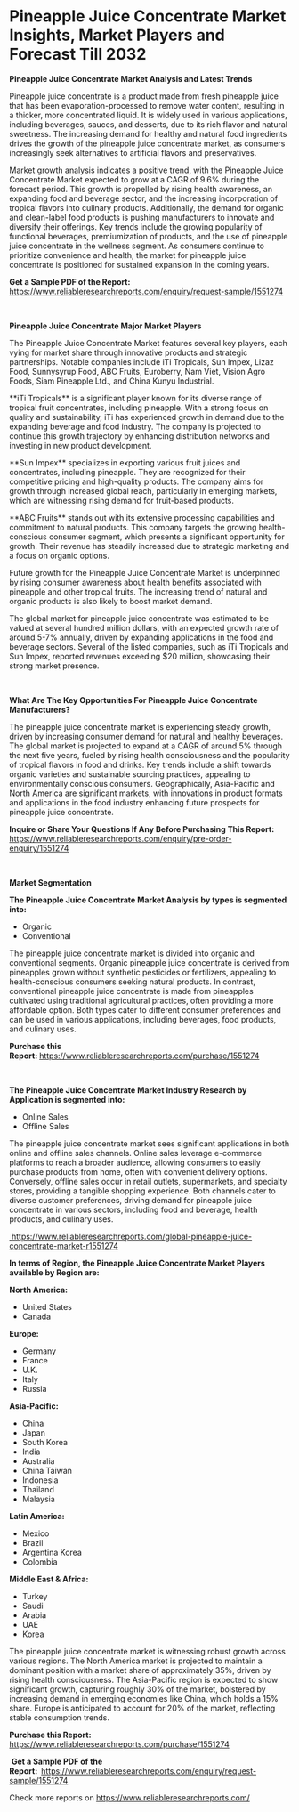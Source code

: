 <p><h1>Pineapple Juice Concentrate Market Insights, Market Players and Forecast Till 2032</h1></p><p><strong>Pineapple Juice Concentrate Market Analysis and Latest Trends</strong></p>
<p><p>Pineapple juice concentrate is a product made from fresh pineapple juice that has been evaporation-processed to remove water content, resulting in a thicker, more concentrated liquid. It is widely used in various applications, including beverages, sauces, and desserts, due to its rich flavor and natural sweetness. The increasing demand for healthy and natural food ingredients drives the growth of the pineapple juice concentrate market, as consumers increasingly seek alternatives to artificial flavors and preservatives.</p><p>Market growth analysis indicates a positive trend, with the Pineapple Juice Concentrate Market expected to grow at a CAGR of 9.6% during the forecast period. This growth is propelled by rising health awareness, an expanding food and beverage sector, and the increasing incorporation of tropical flavors into culinary products. Additionally, the demand for organic and clean-label food products is pushing manufacturers to innovate and diversify their offerings. Key trends include the growing popularity of functional beverages, premiumization of products, and the use of pineapple juice concentrate in the wellness segment. As consumers continue to prioritize convenience and health, the market for pineapple juice concentrate is positioned for sustained expansion in the coming years.</p></p>
<p><strong>Get a Sample PDF of the Report:&nbsp;</strong> <a href="https://www.reliableresearchreports.com/enquiry/request-sample/1551274?utm_campaign=2102&utm_medium=2&utm_source=Github&utm_content=ia&utm_term=14022025&utm_id=pineapple-juice-concentrate">https://www.reliableresearchreports.com/enquiry/request-sample/1551274</a></p>
<p>&nbsp;</p>
<p><strong>Pineapple Juice Concentrate Major Market Players</strong></p>
<p><p>The Pineapple Juice Concentrate Market features several key players, each vying for market share through innovative products and strategic partnerships. Notable companies include iTi Tropicals, Sun Impex, Lizaz Food, Sunnysyrup Food, ABC Fruits, Euroberry, Nam Viet, Vision Agro Foods, Siam Pineapple Ltd., and China Kunyu Industrial.</p><p>**iTi Tropicals** is a significant player known for its diverse range of tropical fruit concentrates, including pineapple. With a strong focus on quality and sustainability, iTi has experienced growth in demand due to the expanding beverage and food industry. The company is projected to continue this growth trajectory by enhancing distribution networks and investing in new product development.</p><p>**Sun Impex** specializes in exporting various fruit juices and concentrates, including pineapple. They are recognized for their competitive pricing and high-quality products. The company aims for growth through increased global reach, particularly in emerging markets, which are witnessing rising demand for fruit-based products.</p><p>**ABC Fruits** stands out with its extensive processing capabilities and commitment to natural products. This company targets the growing health-conscious consumer segment, which presents a significant opportunity for growth. Their revenue has steadily increased due to strategic marketing and a focus on organic options.</p><p>Future growth for the Pineapple Juice Concentrate Market is underpinned by rising consumer awareness about health benefits associated with pineapple and other tropical fruits. The increasing trend of natural and organic products is also likely to boost market demand.</p><p>The global market for pineapple juice concentrate was estimated to be valued at several hundred million dollars, with an expected growth rate of around 5-7% annually, driven by expanding applications in the food and beverage sectors. Several of the listed companies, such as iTi Tropicals and Sun Impex, reported revenues exceeding $20 million, showcasing their strong market presence.</p></p>
<p>&nbsp;</p>
<p><strong>What Are The Key Opportunities For Pineapple Juice Concentrate Manufacturers?</strong></p>
<p><p>The pineapple juice concentrate market is experiencing steady growth, driven by increasing consumer demand for natural and healthy beverages. The global market is projected to expand at a CAGR of around 5% through the next five years, fueled by rising health consciousness and the popularity of tropical flavors in food and drinks. Key trends include a shift towards organic varieties and sustainable sourcing practices, appealing to environmentally conscious consumers. Geographically, Asia-Pacific and North America are significant markets, with innovations in product formats and applications in the food industry enhancing future prospects for pineapple juice concentrate.</p></p>
<p><strong>Inquire or Share Your Questions If Any Before Purchasing This Report:</strong> <a href="https://www.reliableresearchreports.com/enquiry/pre-order-enquiry/1551274?utm_campaign=2102&utm_medium=2&utm_source=Github&utm_content=ia&utm_term=14022025&utm_id=pineapple-juice-concentrate">https://www.reliableresearchreports.com/enquiry/pre-order-enquiry/1551274</a></p>
<p>&nbsp;</p>
<p><strong>Market Segmentation</strong></p>
<p><strong>The Pineapple Juice Concentrate Market Analysis by types is segmented into:</strong></p>
<p><ul><li>Organic</li><li>Conventional</li></ul></p>
<p><p>The pineapple juice concentrate market is divided into organic and conventional segments. Organic pineapple juice concentrate is derived from pineapples grown without synthetic pesticides or fertilizers, appealing to health-conscious consumers seeking natural products. In contrast, conventional pineapple juice concentrate is made from pineapples cultivated using traditional agricultural practices, often providing a more affordable option. Both types cater to different consumer preferences and can be used in various applications, including beverages, food products, and culinary uses.</p></p>
<p><strong>Purchase this Report:&nbsp;</strong><a href="https://www.reliableresearchreports.com/purchase/1551274?utm_campaign=2102&utm_medium=2&utm_source=Github&utm_content=ia&utm_term=14022025&utm_id=pineapple-juice-concentrate">https://www.reliableresearchreports.com/purchase/1551274</a></p>
<p>&nbsp;</p>
<p><strong>The Pineapple Juice Concentrate Market Industry Research by Application is segmented into:</strong></p>
<p><ul><li>Online Sales</li><li>Offline Sales</li></ul></p>
<p><p>The pineapple juice concentrate market sees significant applications in both online and offline sales channels. Online sales leverage e-commerce platforms to reach a broader audience, allowing consumers to easily purchase products from home, often with convenient delivery options. Conversely, offline sales occur in retail outlets, supermarkets, and specialty stores, providing a tangible shopping experience. Both channels cater to diverse customer preferences, driving demand for pineapple juice concentrate in various sectors, including food and beverage, health products, and culinary uses.</p></p>
<p><a href="https://www.reliableresearchreports.com/global-pineapple-juice-concentrate-market-r1551274?utm_campaign=2102&utm_medium=2&utm_source=Github&utm_content=ia&utm_term=14022025&utm_id=pineapple-juice-concentrate">&nbsp;https://www.reliableresearchreports.com/global-pineapple-juice-concentrate-market-r1551274</a></p>
<p><strong>In terms of Region, the Pineapple Juice Concentrate Market Players available by Region are:</strong></p>
<p>
    <p> <strong> North America: </strong>
        <ul>
            <li>United States</li>
            <li>Canada</li>
        </ul>
        </p> 
    <p> <strong> Europe: </strong>
        <ul>
            <li>Germany</li>
            <li>France</li>
            <li>U.K.</li>
            <li>Italy</li>
            <li>Russia</li>
        </ul>
        </p> 
    <p> <strong> Asia-Pacific: </strong>
        <ul>
            <li>China</li>
            <li>Japan</li>
            <li>South Korea</li>
            <li>India</li>
            <li>Australia</li>
            <li>China Taiwan</li>
            <li>Indonesia</li>
            <li>Thailand</li>
            <li>Malaysia</li>
        </ul>
        </p> 
    <p> <strong> Latin America: </strong>
        <ul>
            <li>Mexico</li>
            <li>Brazil</li>
            <li>Argentina Korea</li>
            <li>Colombia</li>
        </ul>
        </p> 
    <p> <strong> Middle East & Africa: </strong>
        <ul>
            <li>Turkey</li>
            <li>Saudi</li>
            <li>Arabia</li>
            <li>UAE</li>
            <li>Korea</li>
        </ul>
    </p>
    </p>
<p><p>The pineapple juice concentrate market is witnessing robust growth across various regions. The North America market is projected to maintain a dominant position with a market share of approximately 35%, driven by rising health consciousness. The Asia-Pacific region is expected to show significant growth, capturing roughly 30% of the market, bolstered by increasing demand in emerging economies like China, which holds a 15% share. Europe is anticipated to account for 20% of the market, reflecting stable consumption trends.</p></p>
<p><strong>Purchase this Report: </strong><a href="https://www.reliableresearchreports.com/purchase/1551274?utm_campaign=2102&utm_medium=2&utm_source=Github&utm_content=ia&utm_term=14022025&utm_id=pineapple-juice-concentrate">https://www.reliableresearchreports.com/purchase/1551274</a></p>
<p>&nbsp;<strong>Get a Sample PDF of the Report:&nbsp;&nbsp;</strong><a href="https://www.reliableresearchreports.com/enquiry/request-sample/1551274?utm_campaign=2102&utm_medium=2&utm_source=Github&utm_content=ia&utm_term=14022025&utm_id=pineapple-juice-concentrate">https://www.reliableresearchreports.com/enquiry/request-sample/1551274</a></p>
<p><strong></strong></p>
<p>Check more reports on <a href="https://www.reliableresearchreports.com/?utm_campaign=2102&utm_medium=2&utm_source=Github&utm_content=ia&utm_term=14022025&utm_id=pineapple-juice-concentrate">https://www.reliableresearchreports.com/</a></p>